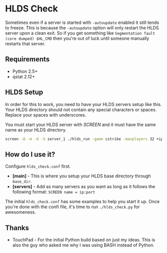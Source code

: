 HLDS Check
==========

Sometimes even if a server is started with `-autoupdate` enabled it still tends to freeze. This is because the `-autoupdate` option will only restart the HLDS server upon a clean exit. So if you get something like `Segmentation fault (core dumped) $HL_CMD` then you're out of luck until someone manually restarts that server.

Requirements
------------

- Python 2.5+
- qstat 2.12+

HLDS Setup
----------

In order for this to work, you need to have your HLDS servers setup like this. Your HLDS directory should not contain any special characters or spaces. Replace your spaces with underscores.

You must start your HLDS server with *SCREEN* and it must have the same name as your HLDS directory.

```bash
screen -A -m -d -S server_1 ./hlds_run -game cstrike -maxplayers 32 +ip 127.0.0.1 +port 27015 +map de_dust2 +sys_ticrate 10000 +fps_max 1000 +sv_stats 1
```

How do I use it?
----------------
Configure `hlds_check.conf` first.

* **[main]** - This is where you setup your HLDS base directory through `base_dir`.
* **[servers]** - Add as many servers as you want as long as it follows the following format: `SCREEN name = ip:port`

The initial `hlds_check.conf` has some examples to help you start it up. Once you're done with the confi file, it's time to run `./hlds_check.py` for awesomeness.

Thanks
------

* TouchPad - For the initial Python build based on just my ideas. This is also the guy who asked me why I was using BASH instead of Python.
